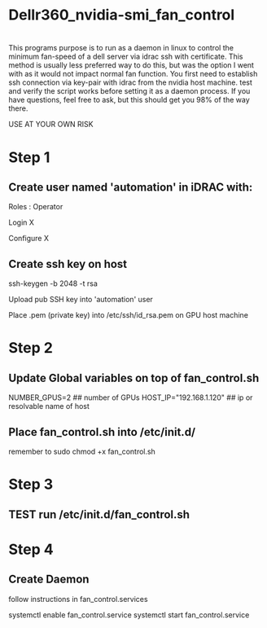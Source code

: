 # Dellr360_nvidia-smi_fan_control

# 

This programs purpose is to run as a daemon in linux to control the minimum fan-speed of a dell server via idrac ssh with certificate. This method is usually less preferred way to do this, but was the option I went with as it would not impact normal fan function.
You first need to establish ssh connection via key-pair with idrac from the nvidia host machine. test and verify the script works before setting it as a daemon process. If you have questions, feel free to ask, but this should get you 98% of the way there.

USE AT YOUR OWN RISK

# Step 1

## Create user named 'automation' in iDRAC with:

Roles : Operator

Login      X

Configure  X


## Create ssh key on host

ssh-keygen -b 2048 -t rsa

Upload pub SSH key into 'automation' user

Place .pem (private key) into /etc/ssh/id_rsa.pem on GPU host machine

# Step 2

## Update Global variables on top of fan_control.sh

NUMBER_GPUS=2 ## number of GPUs
HOST_IP="192.168.1.120" ## ip or resolvable name of host

## Place fan_control.sh into /etc/init.d/ 

remember to sudo chmod +x fan_control.sh

# Step 3

## TEST run /etc/init.d/fan_control.sh

# Step 4 

## Create Daemon

follow instructions in fan_control.services

systemctl enable fan_control.service
systemctl start fan_control.service
